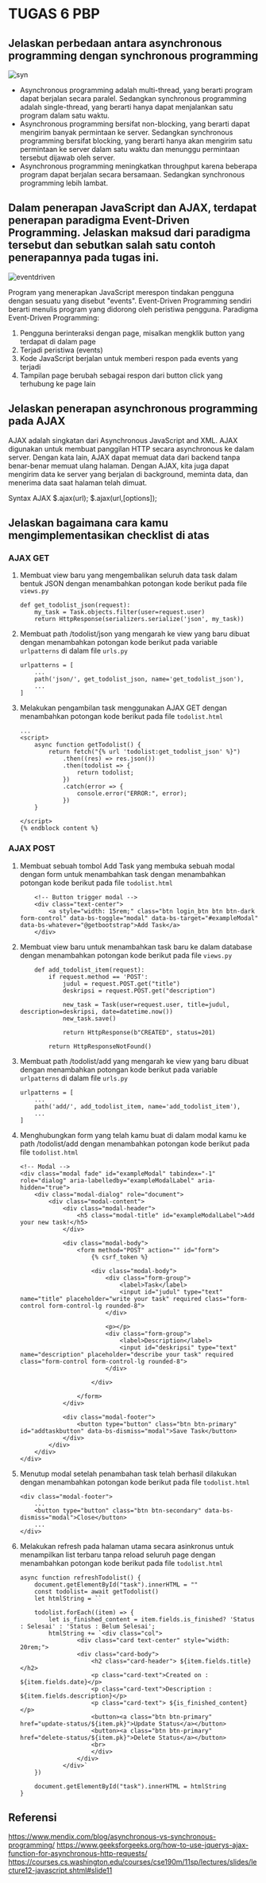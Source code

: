 # TUGAS 6 PBP

## Jelaskan perbedaan antara asynchronous programming dengan synchronous programming
![syn](https://user-images.githubusercontent.com/112602492/195493440-305424c3-bc54-4229-8dd5-da210d5cc45f.PNG)

- Asynchronous programming adalah multi-thread, yang berarti program dapat berjalan secara paralel. Sedangkan synchronous programming adalah single-thread, yang berarti hanya dapat menjalankan satu program dalam satu waktu.
- Asynchronous programming bersifat non-blocking, yang berarti dapat mengirim banyak permintaan ke server. Sedangkan synchronous programming bersifat blocking, yang berarti hanya akan mengirim satu permintaan ke server dalam satu waktu dan menunggu permintaan tersebut dijawab oleh server.
- Asynchronous programming meningkatkan throughput karena beberapa program dapat berjalan secara bersamaan. Sedangkan synchronous programming lebih lambat.

## Dalam penerapan JavaScript dan AJAX, terdapat penerapan paradigma Event-Driven Programming. Jelaskan maksud dari paradigma tersebut dan sebutkan salah satu contoh penerapannya pada tugas ini.
![eventdriven](https://user-images.githubusercontent.com/112602492/195493339-c0ca5b09-62eb-4a98-9eed-b89cf739d65f.PNG)

Program yang menerapkan JavaScript merespon tindakan pengguna dengan sesuatu yang disebut "events". Event-Driven Programming sendiri berarti menulis program yang didorong oleh peristiwa pengguna.
Paradigma Event-Driven Programming:
1. Pengguna berinteraksi dengan page, misalkan mengklik button yang terdapat di dalam page
2. Terjadi peristiwa (events)
3. Kode JavaScript berjalan untuk memberi respon pada events yang terjadi
4. Tampilan page berubah sebagai respon dari button click yang terhubung ke page lain

## Jelaskan penerapan asynchronous programming pada AJAX

AJAX adalah singkatan dari Asynchronous JavaScript and XML. AJAX digunakan untuk membuat panggilan HTTP secara asynchronous ke dalam server. Dengan kata lain, AJAX dapat memuat data dari backend tanpa benar-benar memuat ulang halaman. Dengan AJAX, kita juga dapat mengirim data ke server yang berjalan di background, meminta data, dan menerima data saat halaman telah dimuat.

Syntax AJAX
$.ajax(url);
$.ajax(url,[options]);

## Jelaskan bagaimana cara kamu mengimplementasikan checklist di atas

### AJAX GET

1. Membuat view baru yang mengembalikan seluruh data task dalam bentuk JSON dengan menambahkan potongan kode berikut pada file `views.py`

    ```shell
    def get_todolist_json(request):
        my_task = Task.objects.filter(user=request.user)
        return HttpResponse(serializers.serialize('json', my_task))
    ```

2. Membuat path /todolist/json yang mengarah ke view yang baru dibuat dengan menambahkan potongan kode berikut pada variable `urlpatterns` di dalam file `urls.py`

    ```shell
    urlpatterns = [
        ...
        path('json/', get_todolist_json, name='get_todolist_json'),
        ...
    ]
    ```

3. Melakukan pengambilan task menggunakan AJAX GET dengan menambahkan potongan kode berikut pada file `todolist.html`

    ```shell
    ...
    <script>
        async function getTodolist() {
            return fetch("{% url 'todolist:get_todolist_json' %}")
                .then((res) => res.json())
                .then(todolist => {
                    return todolist;
                })
                .catch(error => {
                    console.error("ERROR:", error);
                })
        }

    </script>
    {% endblock content %}
    ```

### AJAX POST

1. Membuat sebuah tombol Add Task yang membuka sebuah modal dengan form untuk menambahkan task dengan menambahkan potongan kode berikut pada file `todolist.html`

    ```shell
        <!-- Button trigger modal -->
        <div class="text-center">
            <a style="width: 15rem;" class="btn login_btn btn btn-dark form-control" data-bs-toggle="modal" data-bs-target="#exampleModal" data-bs-whatever="@getbootstrap">Add Task</a>
        </div>
    ```    

2. Membuat view baru untuk menambahkan task baru ke dalam database dengan menambahkan potongan kode berikut pada file `views.py`

    ```shell
        def add_todolist_item(request):
            if request.method == 'POST':
                judul = request.POST.get("title")
                deskripsi = request.POST.get("description")

                new_task = Task(user=request.user, title=judul, description=deskripsi, date=datetime.now())
                new_task.save()

                return HttpResponse(b"CREATED", status=201)

            return HttpResponseNotFound()
    ```

3. Membuat path /todolist/add yang mengarah ke view yang baru dibuat dengan menambahkan potongan kode berikut pada variable `urlpatterns` di dalam file `urls.py`

    ```shell
    urlpatterns = [
        ...
        path('add/', add_todolist_item, name='add_todolist_item'),
        ...
    ]
    ```

4. Menghubungkan form yang telah kamu buat di dalam modal kamu ke path /todolist/add dengan menambahkan potongan kode berikut pada file `todolist.html`

    ```shell
    <!-- Modal -->
    <div class="modal fade" id="exampleModal" tabindex="-1" role="dialog" aria-labelledby="exampleModalLabel" aria-hidden="true">
        <div class="modal-dialog" role="document">
            <div class="modal-content">
                <div class="modal-header">
                    <h5 class="modal-title" id="exampleModalLabel">Add your new task!</h5>
                </div>
                
                <div class="modal-body">
                    <form method="POST" action="" id="form">
                        {% csrf_token %}
        
                        <div class="modal-body">
                            <div class="form-group">
                                <label>Task</label>
                                <input id="judul" type="text" name="title" placeholder="write your task" required class="form-control form-control-lg rounded-8">
                            </div>
                    
                            <p></p>
                            <div class="form-group">
                                <label>Description</label>
                                <input id="deskripsi" type="text" name="description" placeholder="describe your task" required class="form-control form-control-lg rounded-8">
                            </div>
                    
                        </div>
        
                    </form>
                </div>

                <div class="modal-footer">
                    <button type="button" class="btn btn-primary" id="addtaskbutton" data-bs-dismiss="modal">Save Task</button>
                </div>
            </div>
        </div>
    </div>
    ```

5. Menutup modal setelah penambahan task telah berhasil dilakukan dengan menambahkan potongan kode berikut pada file `todolist.html`

    ```shell
    <div class="modal-footer">
        ...
        <button type="button" class="btn btn-secondary" data-bs-dismiss="modal">Close</button>
        ...
    </div>
    ```

6. Melakukan refresh pada halaman utama secara asinkronus untuk menampilkan list terbaru tanpa reload seluruh page dengan menambahkan potongan kode berikut pada file `todolist.html`

    ```shell
    async function refreshTodolist() {
        document.getElementById("task").innerHTML = ""
        const todolist= await getTodolist()
        let htmlString = ``

        todolist.forEach((item) => {
            let is_finished_content = item.fields.is_finished? 'Status : Selesai' : 'Status : Belum Selesai';
            htmlString += `<div class="col">
                    <div class="card text-center" style="width: 20rem;">
                    <div class="card-body">
                        <h2 class="card-header"> ${item.fields.title} </h2>
                        <p class="card-text">Created on : ${item.fields.date}</p>
                        <p class="card-text">Description : ${item.fields.description}</p>
                        <p class="card-text"> ${is_finished_content} </p>
                        <button><a class="btn btn-primary" href="update-status/${item.pk}">Update Status</a></button>
                        <button><a class="btn btn-primary" href="delete-status/${item.pk}">Delete Status</a></button>
                        <br>
                        </div>
                    </div>
                </div>` 
        })
        
        document.getElementById("task").innerHTML = htmlString
    }
    ```

## Referensi
https://www.mendix.com/blog/asynchronous-vs-synchronous-programming/
https://www.geeksforgeeks.org/how-to-use-jquerys-ajax-function-for-asynchronous-http-requests/
https://courses.cs.washington.edu/courses/cse190m/11sp/lectures/slides/lecture12-javascript.shtml#slide11
